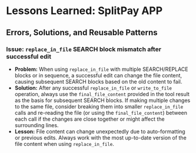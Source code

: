 # Lessons Learned: SplitPay APP

## Errors, Solutions, and Reusable Patterns

### Issue: `replace_in_file` SEARCH block mismatch after successful edit

*   **Problem:** When using `replace_in_file` with multiple SEARCH/REPLACE blocks or in sequence, a successful edit can change the file content, causing subsequent SEARCH blocks based on the old content to fail.
*   **Solution:** After any successful `replace_in_file` or `write_to_file` operation, always use the `final_file_content` provided in the tool result as the basis for subsequent SEARCH blocks. If making multiple changes to the same file, consider breaking them into smaller `replace_in_file` calls and re-reading the file (or using the `final_file_content`) between each call if the changes are close together or might affect the surrounding lines.
*   **Lesson:** File content can change unexpectedly due to auto-formatting or previous edits. Always work with the most up-to-date version of the file content when using `replace_in_file`.
